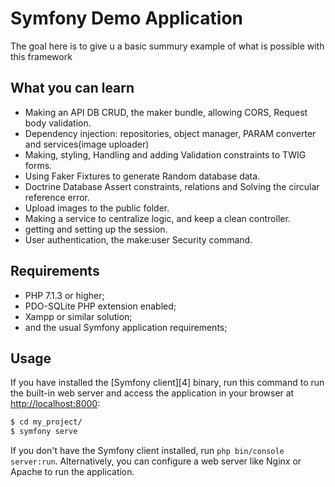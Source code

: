 Symfony Demo Application
========================

The goal here is to give u a basic summury example of what is possible with this framework

What you can learn
------------------

 * Making an API DB CRUD, the maker bundle, allowing CORS, Request body validation.
 * Dependency injection: repositories, object manager, PARAM converter and services(image uploader)
 * Making, styling, Handling and adding Validation constraints to TWIG forms.
 * Using Faker Fixtures to generate Random database data.
 * Doctrine Database Assert constraints, relations and Solving the circular reference error.
 * Upload images to the public folder.
 * Making a service to centralize logic, and keep a clean controller.
 * getting and setting up the session.
 * User authentication, the make:user Security command.  

Requirements
------------

  * PHP 7.1.3 or higher;
  * PDO-SQLite PHP extension enabled;
  * Xampp or similar solution;
  * and the usual Symfony application requirements;

Usage
-----

<!-- There's no need to configure anything to run the application.  -->

If you have installed the [Symfony client][4] binary, run this command to run the built-in
web server and access the application in your browser at <http://localhost:8000>:

```bash
$ cd my_project/
$ symfony serve
```

If you don't have the Symfony client installed, run `php bin/console server:run`.
Alternatively, you can configure a web server like Nginx or Apache to run
the application.

